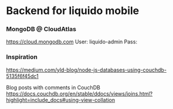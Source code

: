 # Backend for liquido mobile


### MongoDB @ CloudAtlas

https://cloud.mongodb.com
User: liquido-admin
Pass: <autogenerated>



### Inspiration

https://medium.com/yld-blog/node-js-databases-using-couchdb-5135f6f45dc1 

Blog posts with comments in CouchDB
https://docs.couchdb.org/en/stable/ddocs/views/joins.html?highlight=include_docs#using-view-collation
